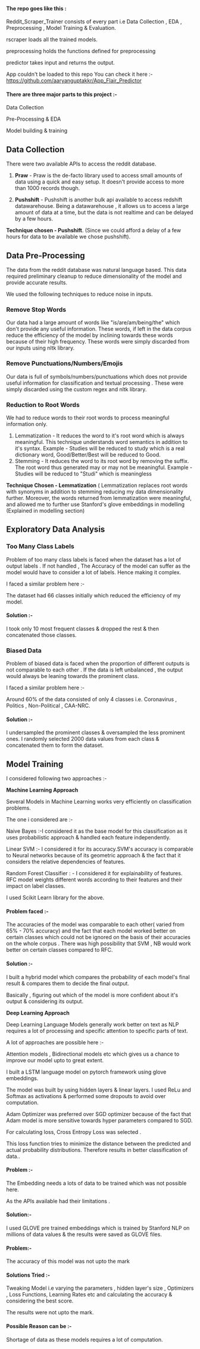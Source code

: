 
#### The repo goes like this :

Reddit_Scraper_Trainer consists of every part i.e Data Collection , EDA , Preprocessing , Model Training & Evaluation.

rscraper loads all the trained models.

preprocessing holds the functions defined  for preprocessing

predictor takes input and returns the output.

App couldn't be loaded to this repo 
You can check it here :-
https://github.com/aaryanguptakkr/App_Flair_Predictor


#### There are three major parts to this project :-

Data Collection

Pre-Processing &amp; EDA

Model building &amp; training



## Data Collection

There were two available APIs to access the reddit database.

1. **Praw** - Praw is the de-facto library used to access small amounts of data using a quick and easy setup. It doesn&#39;t provide access to more than 1000 records though.

1. **Pushshift** - Pushshift is another bulk api available to access redshift datawarehouse. Being a datawarehouse , it allows us to access a large amount of data at a time, but the data is not realtime and can be delayed by a few hours.

**Technique chosen - Pushshift**. (Since we could afford a delay of a few hours for data to be available we chose pushshift).

## Data Pre-Processing

The data from the reddit database was natural language based. This data required preliminary cleanup to reduce dimensionality of the model and provide accurate results.

We used the following techniques to reduce noise in inputs.

### Remove Stop Words

Our data had a large amount of words like &quot;is/are/am/being/the&quot; which don&#39;t provide any useful information. These words, if left in the data corpus reduce the efficiency of the model by inclining towards these words because of their high frequency. These words were simply discarded from our inputs using nltk library.

### Remove Punctuations/Numbers/Emojis

Our data is full of symbols/numbers/punctuations which does not provide useful information for classification and textual processing . These were simply discarded using the custom regex and nltk library.

### Reduction to Root Words

We had to reduce words to their root words to process meaningful information only.

1. Lemmatization - It reduces the word to it&#39;s root word which is always meaningful. This technique understands word semantics in addition to it&#39;s syntax. Example - Studies will be reduced to study which is a real dictionary word, Good/Better/Best will be reduced to Good.
2. Stemming - It reduces the word to its root word by removing the suffix. The root word thus generated may or may not be meaningful. Example - Studies will be reduced to &quot;Studi&quot; which is meaningless

**Technique Chosen - Lemmatization** ( Lemmatization replaces root words with synonyms in addition to stemming reducing my data dimensionality further. Moreover, the words returned from lemmatization were meaningful, and allowed me to further use Stanford&#39;s glove embeddings in modelling (Explained in modelling section)

## Exploratory Data Analysis

### Too Many Class Labels

Problem of too many class labels is faced when the dataset has a lot of output labels . If not handled , The Accuracy of the model can suffer as the model would have to consider a lot of labels. Hence making it complex.

I faced a similar problem here :-

The dataset had 66 classes initially which reduced the efficiency of my model.

#### Solution :-

I took only 10 most frequent classes &amp; dropped the rest &amp; then concatenated those classes.

### Biased Data

Problem of biased data is faced when the proportion of different outputs is not comparable to each other . If the data is left unbalanced , the output would always be leaning towards the prominent class.

I faced a similar problem here :-

Around 60% of the data consisted of only 4 classes i.e. Coronavirus , Politics , Non-Political , CAA-NRC.

#### Solution :-

I undersampled the prominent classes &amp; oversampled the less prominent ones. I randomly selected 2000 data values from each class &amp; concatenated them to form the dataset.

## Model Training

I considered following two approaches :-

**Machine Learning Approach**

Several Models in Machine Learning works very efficiently on classification problems.

The one i considered are :-

Naive Bayes :-I considered it as the base model for this classification as it uses probabilistic approach &amp; handled each feature independently.

Linear SVM :- I considered it for its accuracy.SVM&#39;s accuracy is comparable to Neural networks because of its geometric approach &amp; the fact that it considers the relative dependencies of features.

Random Forest Classifier : - I considered it for explainability of features. RFC model weights different words according to their features and their impact on label classes.

I used Scikit Learn library for the above.

#### Problem faced :-

The accuracies of the model was comparable to each other( varied from 65% - 70% accuracy) and the fact that each model worked better on certain classes which could not be ignored on the basis of their accuracies on the whole corpus . There was high possibility that SVM , NB would work better on certain classes compared to RFC.

#### Solution :-

I built a hybrid model which compares the probability of each model&#39;s final result &amp; compares them to decide the final output.

Basically , figuring out which of the model is more confident about it&#39;s output &amp; considering its output.

**Deep Learning Approach**

Deep Learning Language Models generally work better on text as NLP requires a lot of processing and specific attention to specific parts of text.

A lot of approaches are possible here :-

Attention models , Bidirectional models etc which gives us a chance to improve our model upto to great extent.

I built a LSTM language model on pytorch framework using glove embeddings.

The model was built by using hidden layers &amp; linear layers. I used ReLu and Softmax as activations &amp; performed some dropouts to avoid over computation.

Adam Optimizer was preferred over SGD optimizer because of the fact that Adam model is more sensitive towards hyper parameters compared to SGD.

For calculating loss, Cross Entropy Loss was selected .

This loss function tries to minimize the distance between the predicted and actual probability distributions. Therefore results in better classification of data..

#### Problem :-

The Embedding needs a lots of data to be trained which was not possible here.

As the APIs available had their limitations .

#### Solution:-

I used GLOVE pre trained embeddings which is trained by Stanford NLP on millions of data values &amp; the results were saved as GLOVE files.

#### Problem:-

The accuracy of this model was not upto the mark

#### Solutions Tried :-

Tweaking Model i.e varying the parameters , hidden layer&#39;s size , Optimizers , Loss Functions, Learning Rates etc and calculating the accuracy &amp; considering the best score.

The results were not upto the mark.

#### Possible Reason can be :-

Shortage of data as these models requires a lot of computation.

